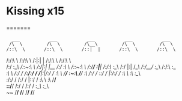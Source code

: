 
# Kissing x15
=======

      ___           ___           ___           ___           ___     
     /\  \         /\  \         /\__\         /\  \         /\  \    
    /::\  \       /::\  \       /::|  |       /::\  \       /::\  \   
   /:/\:\  \     /:/\:\  \     /:|:|  |      /:/\:\  \     /:/\:\  \  
  /:/  \:\__\   /::\~\:\  \   /:/|:|  |__   /:/  \:\  \   /::\~\:\  \ 
 /:/__/ \:|__| /:/\:\ \:\__\ /:/ |:| /\__\ /:/__/ \:\__\ /:/\:\ \:\__\
 \:\  \ /:/  / \/__\:\/:/  / \/__|:|/:/  / \:\  \  \/__/ \:\~\:\ \/__/
  \:\  /:/  /       \::/  /      |:/:/  /   \:\  \        \:\ \:\__\  
   \:\/:/  /        /:/  /       |::/  /     \:\  \        \:\ \/__/  
    \::/__/        /:/  /        /:/  /       \:\__\        \:\__\    
     ~~            \/__/         \/__/         \/__/         \/__/    
